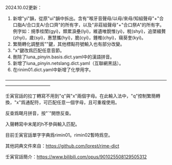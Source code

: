 2024.10.02更新：

1. 新增"yi"韻，從原"ui"韻中拆出。含有"喉牙音聲母/以母/來母/知組聲母"+"合口脂A/合口支A/合口齊"的所有字，以及"非莊組聲母"+"合口祭A"的所有字。例字如：規季桂閨(gyi)，類累淚壘(lyi)，維遺唯銳惟(yi)，稅(shyi)，追墜綴贅(zhyi)，歲(syi)，惠慧攜(hyi)，脆(cyi)，錘椎(chyi)，窺葵奎(kyi)。
2. 繁簡轉化調整爲"\"鍵，其他標點符號輸入也有部分改變。
3. "x"鍵改爲匹配任意音節。
4. 刪除了luna_pinyin.basis.dict.yaml中的漢語拼音。
5. 新增了luna_pinyin.netslang.dict.yaml（互聯網黑話）。
6. 在rinim01.dict.yaml中新增了化學用字。

——————————————————————————————————————————————

壬寅官話的拉丁轉寫不用到"q"與"x"兩個字母。在此輸入法中，"q"控制繁簡轉換，"x"爲通配符，可匹配任意一個字母，且可重複使用。

反查爲朙月拼音，按"`"開啓反查。

入聲轉寫中末尾的h不參與輸入匹配。

目前壬寅官話單字字典爲rimin01。rimin02暫時爲空。

其他詞典文件來自：https://github.com/Iorest/rime-dict

壬寅官話簡介：https://www.bilibili.com/opus/901025508129505312
